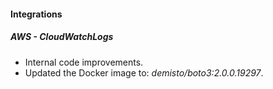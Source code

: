 
#### Integrations
##### AWS - CloudWatchLogs
- Internal code improvements.
- Updated the Docker image to: *demisto/boto3:2.0.0.19297*.